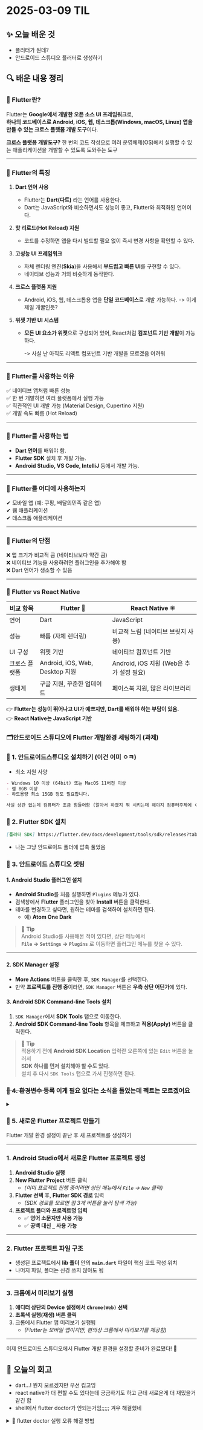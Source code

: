 # 2025-03-09 TIL

## ✨ 오늘 배운 것

- 플러터가 뭔데?
- 안드로이드 스튜디오 플러터로 생성하기

## 🔍 배운 내용 정리

### 🧙 Flutter란?

Flutter는 **Google에서 개발한 오픈 소스 UI 프레임워크**로,  
**하나의 코드베이스로 Android, iOS, 웹, 데스크톱(Windows, macOS, Linux) 앱을 만들 수 있는 크로스 플랫폼 개발 도구**이다.

**크로스 플랫폼 개발도구?** 한 번의 코드 작성으로 여러 운영체제(OS)에서 실행할 수 있는 애플리케이션을 개발할 수 있도록 도와주는 도구

---

### 🔹 Flutter의 특징

1. **Dart 언어 사용**

   - Flutter는 **Dart(다트)** 라는 언어를 사용한다.
   - Dart는 JavaScript와 비슷하면서도 성능이 좋고, Flutter와 최적화된 언어이다.

2. **핫 리로드(Hot Reload) 지원**

   - 코드를 수정하면 앱을 다시 빌드할 필요 없이 즉시 변경 사항을 확인할 수 있다.

3. **고성능 UI 프레임워크**

   - 자체 렌더링 엔진(**Skia**)을 사용해서 **부드럽고 빠른 UI**를 구현할 수 있다.
   - 네이티브 성능과 거의 비슷하게 동작한다.

4. **크로스 플랫폼 지원**

   - Android, iOS, 웹, 데스크톱용 앱을 **단일 코드베이스**로 개발 가능하다. -> 이게 제일 개꿀인듯?

5. **위젯 기반 UI 시스템**

   - **모든 UI 요소가 위젯**으로 구성되어 있어, React처럼 **컴포넌트 기반 개발**이 가능하다.

     -> 사실 난 아직도 리액트 컴포넌트 기반 개발을 모르겠음 어려워

---

### 🔹 Flutter를 사용하는 이유

✅ 네이티브 앱처럼 빠른 성능  
✅ 한 번 개발하면 여러 플랫폼에서 실행 가능  
✅ 직관적인 UI 개발 가능 (Material Design, Cupertino 지원)  
✅ 개발 속도 빠름 (Hot Reload)

---

### 🔹 Flutter를 사용하는 법

- **Dart 언어**를 배워야 함.
- **Flutter SDK** 설치 후 개발 가능.
- **Android Studio, VS Code, IntelliJ** 등에서 개발 가능.

---

### 🔹 Flutter를 어디에 사용하는지

✔ 모바일 앱 (예: 쿠팡, 배달의민족 같은 앱)  
✔ 웹 애플리케이션  
✔ 데스크톱 애플리케이션

---

### 🔹 Flutter의 단점

❌ 앱 크기가 비교적 큼 (네이티브보다 약간 큼)  
❌ 네이티브 기능을 사용하려면 플러그인을 추가해야 함  
❌ Dart 언어가 생소할 수 있음

---

### 🔹 Flutter vs React Native

| 비교 항목     | Flutter 🦋                      | React Native ⚛️                          |
| ------------- | ------------------------------- | ---------------------------------------- |
| 언어          | Dart                            | JavaScript                               |
| 성능          | 빠름 (자체 렌더링)              | 비교적 느림 (네이티브 브릿지 사용)       |
| UI 구성       | 위젯 기반                       | 네이티브 컴포넌트 기반                   |
| 크로스 플랫폼 | Android, iOS, Web, Desktop 지원 | Android, iOS 지원 (Web은 추가 설정 필요) |
| 생태계        | 구글 지원, 꾸준한 업데이트      | 페이스북 지원, 많은 라이브러리           |

👉 **Flutter는 성능이 뛰어나고 UI가 예쁘지만, Dart를 배워야 하는 부담이 있음.**  
👉 **React Native는 JavaScript 기반**

### 🗂️안드로이드 스튜디오에 Flutter 개발환경 세팅하기 (과제)

### 📌 1. 안드로이드스튜디오 설치하기 (이건 이미 ㅇㅋ)

- 최소 지원 사양

```markdown
- Windows 10 이상 (64bit) 또는 MacOS 11버전 이상
- 램 8GB 이상
- 하드용량 최소 15GB 정도 필요합니다.

사실 상관 없는데 컴퓨터가 조금 힘들어함 (알아서 하겠지 뭐 시키는데 해야지 컴퓨터주제에 ㅇㅅㅇ)
```

### 📌 2. Flutter SDK 설치

```markdown
[플러터 SDK] https://flutter.dev/docs/development/tools/sdk/releases?tab=windows
```

- 나는 그냥 안드로이드 폴더에 압축 풀었음

### 📌 3. 안드로이드 스튜디오 셋팅

#### 1. Android Studio 플러그인 설치

- **Android Studio**를 처음 실행하면 `Plugins` 메뉴가 있다.
- 검색창에서 **Flutter** 플러그인을 찾아 **Install** 버튼을 클릭한다.
- 테마를 변경하고 싶다면, 원하는 테마를 검색하여 설치하면 된다.
  - 예) **Atom One Dark**

> 📌 **Tip**  
> Android Studio를 사용해본 적이 있다면, 상단 메뉴에서  
> **`File` → `Settings` → `Plugins`** 로 이동하면 플러그인 메뉴를 찾을 수 있다.

---

#### 2. SDK Manager 설정

- **More Actions** 버튼을 클릭한 후, `SDK Manager`를 선택한다.
- 만약 **프로젝트를 진행 중**이라면, `SDK Manager` 버튼은 **우측 상단 어딘가**에 있다.

#### 3. Android SDK Command-line Tools 설치

1. `SDK Manager`에서 **SDK Tools** 탭으로 이동한다.
2. **Android SDK Command-line Tools** 항목을 체크하고 **적용(Apply)** 버튼을 클릭한다.

> 📌 **Tip**  
> 적용하기 전에 **Android SDK Location** 입력란 오른쪽에 있는 `Edit` 버튼을 눌러서  
> **SDK 하나를 먼저 설치해야 할 수도 있다.**  
> 설치 후 다시 `SDK Tools` 탭으로 가서 진행하면 된다.

### ~~📌 4. 환경변수 등록~~ 이게 필요 없다는 소식을 들었는데 펙트는 모르겠어요

<details>
<summary></summary>

#### 1. 시스템 환경 변수 설정

1. **Windows 검색창**에서 `'시스템 환경 변수 편집'`을 검색한다. _(띄어쓰기 주의)_
2. 환경 변수 설정 창이 뜨면 **환경 변수(Environment Variables)** 버튼을 클릭한다.
3. `Path` 항목을 찾아서 선택한 후 **편집(Edit)** 버튼을 클릭한다.
4. **새로 만들기(New)** 버튼을 눌러서 **Flutter 폴더 안의 `bin` 폴더의 전체 경로**를 입력한다.
   - _(경고: 남의 경로 따라치지 말고, 본인 경로를 입력하세요!)_

> 📌 **경로 확인 방법**
>
> - `bin` 폴더의 전체 경로를 모를 경우, **Flutter 폴더 안의 `bin` 폴더**로 들어간다.
> - 상단 **주소창의 경로**를 그대로 복사하여 붙여넣으면 된다.

---

#### 2. 환경변수 설정 확인 (`flutter doctor` 실행)

1. **Windows 검색창**에서 `PowerShell`을 검색하고 실행한다. ~~아 이거 관리자권한으로 실행해야했네...~~
2. 아래 명령어를 입력하고 `Enter`를 누른다.

   ```sh
   flutter doctor
   ```

---

</details>

### 📌 5. 새로운 Flutter 프로젝트 만들기

Flutter 개발 환경 설정이 끝난 후 새 프로젝트를 생성하기

---

### 1. Android Studio에서 새로운 Flutter 프로젝트 생성

1. **Android Studio 실행**
2. **New Flutter Project** 버튼 클릭
   - _(이미 프로젝트 진행 중이라면 상단 메뉴에서 `File` → `New` 클릭)_
3. **Flutter 선택** 후, **Flutter SDK 경로** 입력
   - _(SDK 경로를 모르면 점 3개 버튼을 눌러 탐색 가능)_
4. **프로젝트 폴더와 프로젝트명 입력**
   - ✅ **영어 소문자만 사용 가능**
   - ✅ **공백 대신 `_` 사용 가능**

---

### 2. Flutter 프로젝트 파일 구조

- 생성된 프로젝트에서 **lib 폴더** 안의 **`main.dart`** 파일이 핵심 코드 작성 위치
- 나머지 파일, 폴더는 신경 쓰지 않아도 됨

---

### 3. 크롬에서 미리보기 실행

1. **에디터 상단의 Device 설정에서 `Chrome(Web)` 선택**
2. **초록색 실행(재생) 버튼 클릭**
3. 크롬에서 Flutter 앱 미리보기 실행됨
   - _(Flutter는 모바일 앱이지만, 편의상 크롬에서 미리보기를 제공함)_

---

이제 안드로이드 스튜디오에서 Flutter 개발 환경을 설정할 준비가 완료됐다! 🚀

## 🤔 오늘의 회고

- dart...! 뭔지 모르겠지만 우선 킵고잉
- react native가 더 편할 수도 있다는데 궁금하기도 하고 근데 새로운게 더 재밌을거 같긴 함
- shell에서 flutter doctor가 안되는거임;;;;; 겨우 해결했네

<details>
<summary>📌 flutter doctor 실행 오류 해결 방법</summary>
```markdown
# 1️⃣ flutter doctor 명령어가 실행되지 않을 때 (나는 여전히 안돼)

Flutter 환경 변수를 다시 설정해야 한다.

- 설정 방법

1.  Windows 검색창에서 '시스템 환경 변수 편집'을 검색 후 실행
2.  '고급' 탭 → '환경 변수' 버튼 클릭
3.  '시스템 변수'에서 'Path' 항목 선택 후 '편집' 버튼 클릭
4.  '새로 만들기' 버튼을 눌러 Flutter 설치 위치의 bin 폴더 경로를 추가
    예: C:\flutter\bin (본인의 Flutter 설치 경로 입력!)
5.  모든 창을 닫고 CMD를 완전히 종료한 후 다시 실행하여 flutter doctor를 입력해 본다.

# 2️⃣ 환경 변수 설정 후 Android Studio가 실행되지 않을 때

Flutter SDK 경로 설정이 올바른지 확인해야 한다.

- 설정 방법

1.  Android Studio 실행
2.  상단 메뉴에서 'File' → 'Settings' → 'Languages & Frameworks' → 'Flutter'
3.  'Flutter SDK path'가 올바르게 설정되어 있는지 확인
    SDK 경로가 C:\flutter 또는 본인이 설치한 위치와 일치하는지 확인

안되면 재부팅 해야함 ㅇㅇ

```
</details>


## 📍 **Reference**
```
